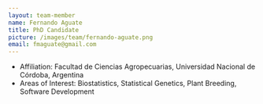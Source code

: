 ```yaml
---
layout: team-member
name: Fernando Aguate
title: PhD Candidate
picture: /images/team/fernando-aguate.png
email: fmaguate@gmail.com
---
```


- Affiliation: Facultad de Ciencias Agropecuarias, Universidad Nacional de Córdoba, Argentina
- Areas of Interest: Biostatistics, Statistical Genetics, Plant Breeding, Software Development
